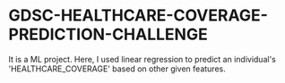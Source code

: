 # GDSC-HEALTHCARE-COVERAGE-PREDICTION-CHALLENGE
It is a ML project. Here, I used linear regression to predict an individual's 'HEALTHCARE_COVERAGE' based on other given features.
